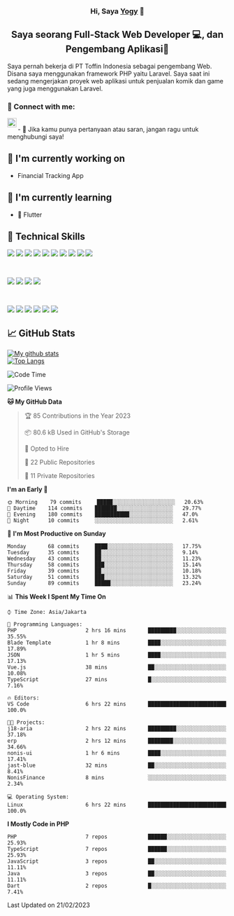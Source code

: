 <h3 align="center">
Hi, Saya <a href="#" target="_blank" rel="noreferrer">Yogy</a> 👋
</h3>

<h2 align="center">
Saya seorang Full-Stack Web Developer 💻, dan Pengembang Aplikasi📱
</h2>

Saya pernah bekerja di PT Toffin Indonesia sebagai pengembang Web. Disana saya menggunakan framework PHP yaitu Laravel. Saya saat ini sedang mengerjakan proyek web aplikasi untuk penjualan komik dan game yang juga menggunakan Laravel.

### 🤝 Connect with me:

<a href="https://www.linkedin.com/in/yogyphang/"><img align="left" src="https://raw.githubusercontent.com/yushi1007/yushi1007/main/images/linkedin.svg" alt="Nothing628 | LinkedIn" width="21px"/></a>
<!-- <a href="https://instagram.com/yushi.95"><img align="left" src="https://raw.githubusercontent.com/yushi1007/yushi1007/main/images/instagram.svg" alt="Nothing628 | Instagram" width="21px"/></a> -->
</br>
- 💬 Jika kamu punya pertanyaan atau saran, jangan ragu untuk menghubungi saya!

## 🔭 I'm currently working on

- Financial Tracking App

## 🌱 I'm currently learning

- 📱 Flutter

## 💼 Technical Skills

![](https://img.shields.io/badge/Code-Vue-informational?style=flat&logo=vue.js&color=4FC08D)
![](https://img.shields.io/badge/Code-React-informational?style=flat&logo=react&color=61DAFB)
![](https://img.shields.io/badge/Code-Redux-informational?style=flat&logo=Redux&color=764ABC)
![](https://img.shields.io/badge/Code-JavaScript-informational?style=flat&logo=JavaScript&color=F7DF1E)
![](https://img.shields.io/badge/Code-Typescript-informational?style=flat&logo=TypeScript&color=3178C6)
![](https://img.shields.io/badge/Code-HTML5-informational?style=flat&logo=HTML5&color=E34F26)
![](https://img.shields.io/badge/Code-PostgreSQL-informational?style=flat&logo=PostgreSQL&color=336791)
![](https://img.shields.io/badge/Code-SQLite-informational?style=flat&logo=SQLite&color=003B57)
![](https://img.shields.io/badge/Code-PHP-informational?style=flat&logo=php&color=777BB4)
![](https://img.shields.io/badge/Code-CSharp-informational?style=flat&logo=C%20Sharp&color=239120)

</br>

![](https://img.shields.io/badge/Style-Bootstrap-informational?style=flat&logo=Bootstrap&color=7952B3)
![](https://img.shields.io/badge/Style-CSS3-informational?style=flat&logo=CSS3&color=1572B6)
![](https://img.shields.io/badge/Style-styled--components-informational?style=flat&logo=styled-components&color=DB7093)
![](https://img.shields.io/badge/Style-Material--UI-informational?style=flat&logo=Material-UI&color=0081CB)


</br>

![](https://img.shields.io/badge/Tools-Figma-informational?style=flat&logo=Figma&color=F24E1E)
![](https://img.shields.io/badge/Tools-NPM-informational?style=flat&logo=NPM&color=CB3837)
![](https://img.shields.io/badge/Tools-Yarn-informational?style=flat&logo=Yarn&color=2C8EBB)
![](https://img.shields.io/badge/Tools-Postman-informational?style=flat&logo=Postman&color=FF6C37)
![](https://img.shields.io/badge/Tools-Git-informational?style=flat&logo=Git&color=F05032)
![](https://img.shields.io/badge/Tools-GitHub-informational?style=flat&logo=GitHub&color=181717)

## 📈 GitHub Stats 

[![My github stats](https://github-readme-stats.vercel.app/api?username=nothing628)](https://github.com/nothing628)
</br>
[![Top Langs](https://github-readme-stats.vercel.app/api/top-langs/?username=nothing628)](https://github.com/nothing628)
</br>

<!--START_SECTION:waka-->
![Code Time](http://img.shields.io/badge/Code%20Time-782%20hrs%2020%20mins-blue)

![Profile Views](http://img.shields.io/badge/Profile%20Views-9-blue)

**🐱 My GitHub Data** 

> 🏆 85 Contributions in the Year 2023
 > 
> 📦 80.6 kB Used in GitHub's Storage 
 > 
> 💼 Opted to Hire
 > 
> 📜 22 Public Repositories 
 > 
> 🔑 11 Private Repositories  
 > 
**I'm an Early 🐤** 

```text
🌞 Morning    79 commits     █████░░░░░░░░░░░░░░░░░░░░   20.63% 
🌆 Daytime    114 commits    ███████░░░░░░░░░░░░░░░░░░   29.77% 
🌃 Evening    180 commits    ███████████░░░░░░░░░░░░░░   47.0% 
🌙 Night      10 commits     ░░░░░░░░░░░░░░░░░░░░░░░░░   2.61%

```
📅 **I'm Most Productive on Sunday** 

```text
Monday       68 commits     ████░░░░░░░░░░░░░░░░░░░░░   17.75% 
Tuesday      35 commits     ██░░░░░░░░░░░░░░░░░░░░░░░   9.14% 
Wednesday    43 commits     ██░░░░░░░░░░░░░░░░░░░░░░░   11.23% 
Thursday     58 commits     ███░░░░░░░░░░░░░░░░░░░░░░   15.14% 
Friday       39 commits     ██░░░░░░░░░░░░░░░░░░░░░░░   10.18% 
Saturday     51 commits     ███░░░░░░░░░░░░░░░░░░░░░░   13.32% 
Sunday       89 commits     █████░░░░░░░░░░░░░░░░░░░░   23.24%

```


📊 **This Week I Spent My Time On** 

```text
⌚︎ Time Zone: Asia/Jakarta

💬 Programming Languages: 
PHP                      2 hrs 16 mins       █████████░░░░░░░░░░░░░░░░   35.55% 
Blade Template           1 hr 8 mins         ████░░░░░░░░░░░░░░░░░░░░░   17.89% 
JSON                     1 hr 5 mins         ████░░░░░░░░░░░░░░░░░░░░░   17.13% 
Vue.js                   38 mins             ██░░░░░░░░░░░░░░░░░░░░░░░   10.08% 
TypeScript               27 mins             █░░░░░░░░░░░░░░░░░░░░░░░░   7.16%

🔥 Editors: 
VS Code                  6 hrs 22 mins       █████████████████████████   100.0%

🐱‍💻 Projects: 
j18-aria                 2 hrs 22 mins       █████████░░░░░░░░░░░░░░░░   37.18% 
erp                      2 hrs 12 mins       ████████░░░░░░░░░░░░░░░░░   34.66% 
nonis-ui                 1 hr 6 mins         ████░░░░░░░░░░░░░░░░░░░░░   17.41% 
jast-blue                32 mins             ██░░░░░░░░░░░░░░░░░░░░░░░   8.41% 
NonisFinance             8 mins              ░░░░░░░░░░░░░░░░░░░░░░░░░   2.34%

💻 Operating System: 
Linux                    6 hrs 22 mins       █████████████████████████   100.0%

```

**I Mostly Code in PHP** 

```text
PHP                      7 repos             ██████░░░░░░░░░░░░░░░░░░░   25.93% 
TypeScript               7 repos             ██████░░░░░░░░░░░░░░░░░░░   25.93% 
JavaScript               3 repos             ██░░░░░░░░░░░░░░░░░░░░░░░   11.11% 
Java                     3 repos             ██░░░░░░░░░░░░░░░░░░░░░░░   11.11% 
Dart                     2 repos             █░░░░░░░░░░░░░░░░░░░░░░░░   7.41%

```



 Last Updated on 21/02/2023
<!--END_SECTION:waka-->

<!--
Saya 
I love the entire process of developing creative websites. I love the challenge of finding caches and spending time to meet new people. Learning how people hide things and where people are likely to look.

**nothing628/nothing628** is a ✨ _special_ ✨ repository because its `README.md` (this file) appears on your GitHub profile.

Here are some ideas to get you started:

- 🔭 I’m currently working on ...
- 🌱 I’m currently learning ...
- 👯 I’m looking to collaborate on ...
- 🤔 I’m looking for help with ...
- 💬 Ask me about ...
- 📫 How to reach me: ...
- 😄 Pronouns: ...
- ⚡ Fun fact: ...
-->

